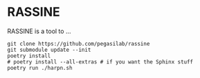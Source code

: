 # RASSINE

RASSINE is a tool to ...

```
git clone https://github.com/pegasilab/rassine
git submodule update --init
poetry install
# poetry install --all-extras # if you want the Sphinx stuff
poetry run ./harpn.sh
```